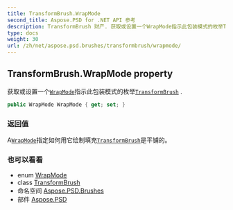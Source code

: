 ```yaml
---
title: TransformBrush.WrapMode
second_title: Aspose.PSD for .NET API 参考
description: TransformBrush 财产. 获取或设置一个WrapMode指示此包装模式的枚举TransformBrush .
type: docs
weight: 30
url: /zh/net/aspose.psd.brushes/transformbrush/wrapmode/
---
```

## TransformBrush.WrapMode property

获取或设置一个[`WrapMode`](../../../aspose.psd/wrapmode/)指示此包装模式的枚举[`TransformBrush`](../) .

```csharp
public WrapMode WrapMode { get; set; }
```

### 返回值

A[`WrapMode`](../../../aspose.psd/wrapmode/)指定如何用它绘制填充[`TransformBrush`](../)是平铺的。

### 也可以看看

* enum [WrapMode](../../../aspose.psd/wrapmode/)
* class [TransformBrush](../)
* 命名空间 [Aspose.PSD.Brushes](../../transformbrush/)
* 部件 [Aspose.PSD](../../../)


